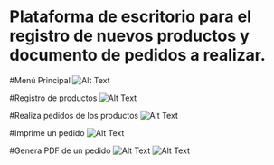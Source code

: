 # Plataforma de escritorio para el registro de nuevos productos y documento de pedidos a realizar.

#Menú Principal
![Alt Text](http://res.cloudinary.com/casablancas/image/upload/v1466318859/Menu%CC%81_principal_wffiud.png)

#Registro de productos
![Alt Text](http://res.cloudinary.com/casablancas/image/upload/v1466318859/Registro_de_productos_vsxtij.png)

#Realiza pedidos de los productos
![Alt Text](http://res.cloudinary.com/casablancas/image/upload/v1466318859/Pedidos_de_productos_q8d4ls.png)

#Imprime un pedido
![Alt Text](http://res.cloudinary.com/casablancas/image/upload/v1466318860/Realiza_impresio%CC%81n_vohdi3.png)

#Genera PDF de un pedido
![Alt Text](http://res.cloudinary.com/casablancas/image/upload/v1466318858/Genera_PDF_xsv7wk.png)
![Alt Text](http://res.cloudinary.com/casablancas/image/upload/v1466319120/PDF_upf557.png)